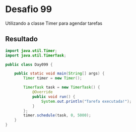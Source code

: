 # Desafio 99

Utilizando a classe Timer para agendar tarefas

## Resultado

```java
import java.util.Timer;
import java.util.TimerTask;

public class Day099 {

    public static void main(String[] args) {
        Timer timer = new Timer();

        TimerTask task = new TimerTask() {
            @Override
            public void run() {
                System.out.println("Tarefa executada!");
            }
        };
        timer.schedule(task, 0, 5000);
    }
}
```